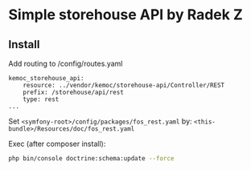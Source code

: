 # Simple storehouse API by Radek Z

## Install

Add routing to /config/routes.yaml

```
kemoc_storehouse_api:
    resource: ../vendor/kemoc/storehouse-api/Controller/REST
    prefix: /storehouse/api/rest
    type: rest
...
```

Set `<symfony-root>/config/packages/fos_rest.yaml`
by: `<this-bundle>/Resources/doc/fos_rest.yaml`

Exec (after composer install):

```bash
php bin/console doctrine:schema:update --force
```
